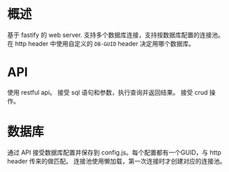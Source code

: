# 概述

基于 fastify 的 web server.
支持多个数据库连接，支持按数据库配置的连接池。
在 http header 中使用自定义的 `DB-GUID` header 决定用哪个数据库。

# API

使用 restful api。
接受 sql 语句和参数，执行查询并返回结果。
接受 crud 操作。

# 数据库

通过 API 接受数据库配置并保存到 config.js。每个配置都有一个GUID，与 http header 传来的做匹配。
连接池使用懒加载，第一次连接时才创建对应的连接池。
